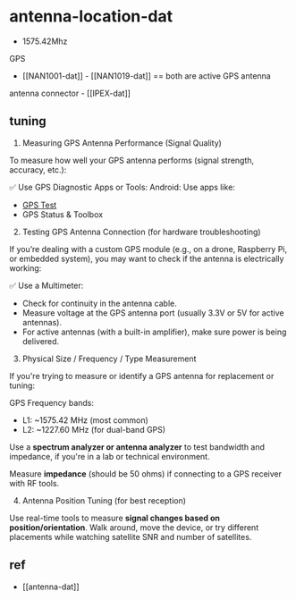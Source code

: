 
# antenna-location-dat

- 1575.42Mhz

GPS 

- [[NAN1001-dat]] - [[NAN1019-dat]]  == both are active GPS antenna 

antenna connector - [[IPEX-dat]]


## tuning 

1. Measuring GPS Antenna Performance (Signal Quality)
   
To measure how well your GPS antenna performs (signal strength, accuracy, etc.):

✅ Use GPS Diagnostic Apps or Tools: Android: Use apps like:

- [GPS Test](https://play.google.com/store/search?q=gps%20test&c=apps&hl=en)
- GPS Status & Toolbox

2. Testing GPS Antenna Connection (for hardware troubleshooting)
   
If you’re dealing with a custom GPS module (e.g., on a drone, Raspberry Pi, or embedded system), you may want to check if the antenna is electrically working:

✅ Use a Multimeter:

- Check for continuity in the antenna cable.
- Measure voltage at the GPS antenna port (usually 3.3V or 5V for active antennas).
- For active antennas (with a built-in amplifier), make sure power is being delivered.


3. Physical Size / Frequency / Type Measurement

If you're trying to measure or identify a GPS antenna for replacement or tuning:

GPS Frequency bands:

- L1: ~1575.42 MHz (most common)
- L2: ~1227.60 MHz (for dual-band GPS)

Use a **spectrum analyzer or antenna analyzer** to test bandwidth and impedance, if you're in a lab or technical environment.

Measure **impedance** (should be 50 ohms) if connecting to a GPS receiver with RF tools.

4. Antenna Position Tuning (for best reception)
   
Use real-time tools to measure **signal changes based on position/orientation**. Walk around, move the device, or try different placements while watching satellite SNR and number of satellites.

## ref 

- [[antenna-dat]]


